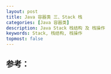 ```yaml
---
layout: post
title: Java 容器类 三、Stack 栈
categories: [Java 容器类]
description: Java Stack 栈结构 及 栈操作
keywords: Stack, 栈结构, 栈操作
topmost: false
---
```












## 参考：

